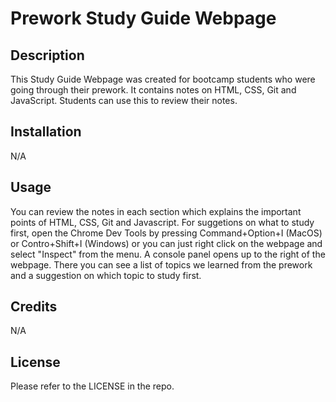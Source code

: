 # Prework Study Guide Webpage

## Description

This Study Guide Webpage was created for bootcamp students who were going through their prework. It contains notes on HTML, CSS, Git and JavaScript. Students can use this to review their notes.


## Installation

N/A

## Usage

You can review the notes in each section which explains the important points of HTML, CSS, Git and Javascript. For suggetions on what to study first, open the Chrome Dev Tools by pressing Command+Option+I
(MacOS) or Contro+Shift+I (Windows) or you can just right click on the webpage and select "Inspect" from the menu. A console panel opens up to the right of the webpage. There you can see a list of topics we learned from the prework and a suggestion on which topic to study first.

## Credits

N/A

## License

Please refer to the LICENSE in the repo.





